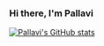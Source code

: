 ### Hi there, I'm Pallavi

[![Pallavi's GitHub stats](https://github-readme-stats.vercel.app/api?username=mePallavi)](https://github.com/anuraghazra/github-readme-stats)
